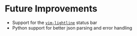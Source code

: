 Future Improvements
===================

* Support for the [`vim-lightline`](https://github.com/itchyny/lightline.vim) status bar
* Python support for better json parsing and error handling
